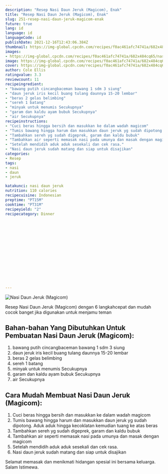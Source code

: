 ```yaml
---
description: "Resep Nasi Daun Jeruk (Magicom), Enak"
title: "Resep Nasi Daun Jeruk (Magicom), Enak"
slug: 251-resep-nasi-daun-jeruk-magicom-enak
future: true
lang: id
language: id
languageCode: id
publishDate: 2021-12-16T12:43:06.384Z 
thumbnail: https://img-global.cpcdn.com/recipes/f0ac461afc74741a/682x484cq65/nasi-daun-jeruk-magicom-foto-resep-utama.webp
images:
- https://img-global.cpcdn.com/recipes/f0ac461afc74741a/682x484cq65/nasi-daun-jeruk-magicom-foto-resep-utama.webp
image: https://img-global.cpcdn.com/recipes/f0ac461afc74741a/682x484cq65/nasi-daun-jeruk-magicom-foto-resep-utama.webp
cover: https://img-global.cpcdn.com/recipes/f0ac461afc74741a/682x484cq65/nasi-daun-jeruk-magicom-foto-resep-utama.webp
author: Cole Ellis
ratingvalue: 3.3
reviewcount: 11
recipeingredient:
- "bawang putih cincangbaceman bawang 1 sdm 3 siung"
- "daun jeruk iris kecil buang tulang daunnya 15-20 lembar"
- "beras 2 gelas belimbing"
- "sereh 1 batang"
- "minyak untuk menumis Secukupnya"
- "garam dan kaldu ayam bubuk Secukupnya"
- "air Secukupnya"
recipeinstructions:
- "Cuci beras hingga bersih dan masukkan ke dalam wadah magicom"
- "Tumis bawang hingga harum dan masukkan daun jeruk yg sudah dipotong. Aduk aduk hingga kecoklatan kemudian tuang ke atas beras"
- "Tambahkan sereh yg sudah digeprek, garam dan kaldu bubuk"
- "Tambahkan air seperti memasak nasi pada umunya dan masak dengan magicom"
- "Setelah mendidih aduk aduk sesekali dan cek rasa."
- "Nasi daun jeruk sudah matang dan siap untuk disajikan"
categories:
- Resep
tags:
- nasi
- daun
- jeruk

katakunci: nasi daun jeruk 
nutrition: 110 calories
recipecuisine: Indonesian
preptime: "PT15M"
cooktime: "PT31M"
recipeyield: "2"
recipecategory: Dinner


     
    
    
    
    
    
    
    
    
    
    
      
    
---
```



![Nasi Daun Jeruk (Magicom)](https://img-global.cpcdn.com/recipes/f0ac461afc74741a/682x484cq65/nasi-daun-jeruk-magicom-foto-resep-utama.webp)

Resep Nasi Daun Jeruk (Magicom)    dengan 6 langkahcepat dan mudah cocok banget jika digunakan untuk menjamu teman

<!--inarticleads1-->

## Bahan-bahan Yang Dibutuhkan Untuk Pembuatan Nasi Daun Jeruk (Magicom):

1. bawang putih cincangbaceman bawang 1 sdm 3 siung
1. daun jeruk iris kecil buang tulang daunnya 15-20 lembar
1. beras 2 gelas belimbing
1. sereh 1 batang
1. minyak untuk menumis Secukupnya
1. garam dan kaldu ayam bubuk Secukupnya
1. air Secukupnya



<!--inarticleads2-->

## Cara Mudah Membuat Nasi Daun Jeruk (Magicom):

1. Cuci beras hingga bersih dan masukkan ke dalam wadah magicom
1. Tumis bawang hingga harum dan masukkan daun jeruk yg sudah dipotong. Aduk aduk hingga kecoklatan kemudian tuang ke atas beras
1. Tambahkan sereh yg sudah digeprek, garam dan kaldu bubuk
1. Tambahkan air seperti memasak nasi pada umunya dan masak dengan magicom
1. Setelah mendidih aduk aduk sesekali dan cek rasa.
1. Nasi daun jeruk sudah matang dan siap untuk disajikan




Selamat memasak dan menikmati hidangan spesial ini bersama keluarga. Salam Istimewa.

